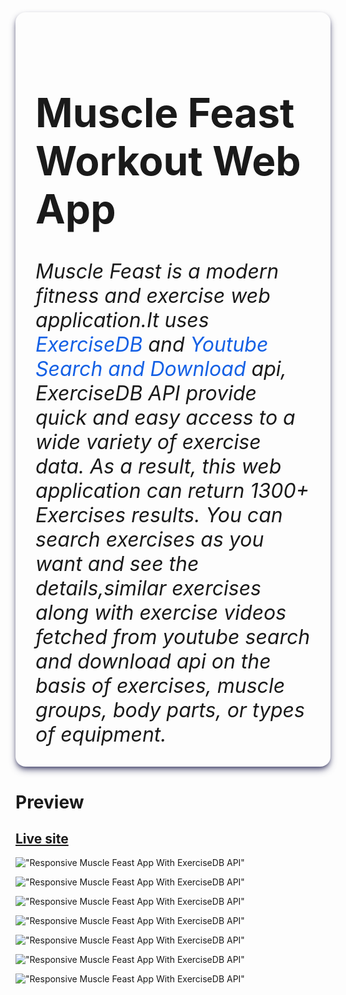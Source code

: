 
<div  style="padding: 2rem;
        border-radius:1rem;
     box-shadow: rgba(50, 50, 93, 0.8) 0px 6px 12px -2px, rgba(50, 50, 93, 0.8) 0px 3px 7px -3px;
     margin-bottom:2rem;
     font-size:2rem">
<h1>Muscle Feast Workout Web App</h1>  
   <i>Muscle Feast is a modern fitness and exercise web application.It uses  <span style="color:#1460e5">ExerciseDB</span> and  <span style="color:#1460e5" > Youtube Search and Download</span> api, ExerciseDB API provide quick and easy access to a wide variety of exercise data. As a result, this web application can return 1300+  Exercises results. You can search exercises as you want and see the details,similar exercises along with exercise videos fetched from youtube search and download api on the basis of exercises, muscle groups, body parts, or types of equipment. </i>
</div>

# Preview 
## <a href="https://muscle-feast.onrender.com/">Live site</a>
!["Responsive Muscle Feast App With ExerciseDB API"](https://raw.githubusercontent.com/Robin-Anmol/repo-image/master/Repo-Images/Muscle-Feast-1.png
"Responsive Muscle Feast App With ExerciseDB API")

!["Responsive Muscle Feast App With ExerciseDB API"](https://raw.githubusercontent.com/Robin-Anmol/repo-image/master/Repo-Images/Muscle-Feast-6.png
"Responsive Muscle Feast App With ExerciseDB API")

!["Responsive Muscle Feast App With ExerciseDB API"](https://raw.githubusercontent.com/Robin-Anmol/repo-image/master/Repo-Images/Muscle-Feast-8.png
"Responsive Muscle Feast App With ExerciseDB API")

!["Responsive Muscle Feast App With ExerciseDB API"](https://raw.githubusercontent.com/Robin-Anmol/repo-image/master/Repo-Images/Muscle-Feast-3.png
"Responsive Muscle Feast App With ExerciseDB API")

!["Responsive Muscle Feast App With ExerciseDB API"](https://raw.githubusercontent.com/Robin-Anmol/repo-image/master/Repo-Images/Muscle-Feast-2.png
"Responsive Muscle Feast App With ExerciseDB API")

!["Responsive Muscle Feast App With ExerciseDB API"](https://raw.githubusercontent.com/Robin-Anmol/repo-image/master/Repo-Images/Muscle-Feast-5.png
"Responsive Muscle Feast App With ExerciseDB API")


!["Responsive Muscle Feast App With ExerciseDB API"](https://raw.githubusercontent.com/Robin-Anmol/repo-image/master/Repo-Images/Muscle-Feast-7.png?token=GHSAT0AAAAAABXQPGQRVYIKFHM6LM5MCTMCYXXSXYQ
"Responsive Muscle Feast App With ExerciseDB API")
